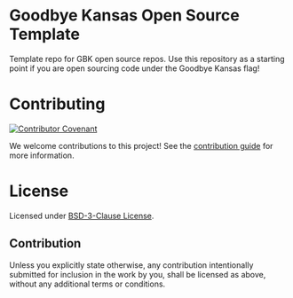 # Goodbye Kansas Open Source Template

Template repo for GBK open source repos. Use this repository as a starting point if you
are open sourcing code under the Goodbye Kansas flag!

# Contributing

[![Contributor Covenant](https://img.shields.io/badge/Contributor%20Covenant-2.1-4baaaa.svg)](code_of_conduct.md)

We welcome contributions to this project! See the [contribution guide](CONTRIBUTING.md)
for more information.

# License

Licensed under
[BSD-3-Clause License](https://github.com/goodbyekansas/opensource-template/blob/main/LICENSE).

## Contribution

Unless you explicitly state otherwise, any contribution intentionally submitted for
inclusion in the work by you, shall be licensed as above, without any additional terms or
conditions.
